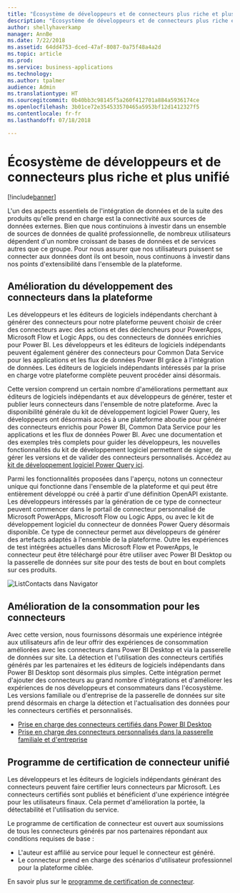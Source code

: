 ```yaml
---
title: "Écosystème de développeurs et de connecteurs plus riche et plus unifié"
description: "Écosystème de développeurs et de connecteurs plus riche et plus unifié"
author: shellyhaverkamp
manager: AnnBe
ms.date: 7/22/2018
ms.assetid: 64dd4753-dced-47af-8087-0a75f48a4a2d
ms.topic: article
ms.prod: 
ms.service: business-applications
ms.technology: 
ms.author: tpalmer
audience: Admin
ms.translationtype: HT
ms.sourcegitcommit: 0b40bb3c98145f5a260f412701a884a5936174ce
ms.openlocfilehash: 3b01ce72e354533570465a5953bf12d1412327f5
ms.contentlocale: fr-fr
ms.lasthandoff: 07/18/2018

---
```

#  <a name="richer-and-more-unified-connector-and-developer-ecosystem"></a>Écosystème de développeurs et de connecteurs plus riche et plus unifié


[!include[banner](../../includes/banner.md)]

L'un des aspects essentiels de l'intégration de données et de la suite des produits qu'elle prend en charge est la connectivité aux sources de données externes. Bien que nous continuions à investir dans un ensemble de sources de données de qualité professionnelle, de nombreux utilisateurs dépendent d'un nombre croissant de bases de données et de services autres que ce groupe. Pour nous assurer que nos utilisateurs puissent se connecter aux données dont ils ont besoin, nous continuons à investir dans nos points d'extensibilité dans l'ensemble de la plateforme.

## <a name="improved-development-for-connectors-across-the-platform"></a>Amélioration du développement des connecteurs dans la plateforme

Les développeurs et les éditeurs de logiciels indépendants cherchant à générer des connecteurs pour notre plateforme peuvent choisir de créer des connecteurs avec des actions et des déclencheurs pour PowerApps, Microsoft Flow et Logic Apps, ou des connecteurs de données enrichies pour Power BI. Les développeurs et les éditeurs de logiciels indépendants peuvent également générer des connecteurs pour Common Data Service pour les applications et les flux de données Power BI grâce à l'intégration de données. Les éditeurs de logiciels indépendants intéressés par la prise en charge votre plateforme complète peuvent procéder ainsi désormais.

Cette version comprend un certain nombre d'améliorations permettant aux éditeurs de logiciels indépendants et aux développeurs de générer, tester et publier leurs connecteurs dans l'ensemble de notre plateforme.  Avec la disponibilité générale du kit de développement logiciel Power Query, les développeurs ont désormais accès à une plateforme aboutie pour générer des connecteurs enrichis pour Power BI, Common Data Service pour les applications et les flux de données Power BI.  Avec une documentation et des exemples très complets pour guider les développeurs, les nouvelles fonctionnalités du kit de développement logiciel permettent de signer, de gérer les versions et de valider des connecteurs personnalisés.  Accédez au [kit de développement logiciel Power Query ici](https://aka.ms/dataconnectors).

Parmi les fonctionnalités proposées dans l'aperçu, notons un connecteur unique qui fonctionne dans l'ensemble de la plateforme et qui peut être entièrement développé ou créé à partir d'une définition OpenAPI existante.  Les développeurs intéressés par la génération de ce type de connecteur peuvent commencer dans le portail de connecteur personnalisé de Microsoft PowerApps, Microsoft Flow ou Logic Apps, ou avec le kit de développement logiciel du connecteur de données Power Query désormais disponible. Ce type de connecteur permet aux développeurs de générer des artefacts adaptés à l'ensemble de la plateforme.
Outre les expériences de test intégrées actuelles dans Microsoft Flow et PowerApps, le connecteur peut être téléchargé pour être utiliser avec Power BI Desktop ou la passerelle de données sur site pour des tests de bout en bout complets sur ces produits.

![](media/3-richer-more-unified-connector-developer-ecosystem-2.png "ListContacts dans Navigator")
<!-- picture -->

## <a name="improved-consumption-for-connectors"></a>Amélioration de la consommation pour les connecteurs
Avec cette version, nous fournissons désormais une expérience intégrée aux utilisateurs afin de leur offrir des expériences de consommation améliorées avec les connecteurs dans Power BI Desktop et via la passerelle de données sur site.  La détection et l'utilisation des connecteurs certifiés générés par les partenaires et les éditeurs de logiciels indépendants dans Power BI Desktop sont désormais plus simples.
Cette intégration permet d'ajouter des connecteurs au grand nombre d'intégrations et d'améliorer les expériences de nos développeurs et consommateurs dans l'écosystème.  Les versions familiale ou d'entreprise de la passerelle de données sur site prend désormais en charge la détection et l'actualisation des données pour les connecteurs certifiés et personnalisés.

-  [Prise en charge des connecteurs certifiés dans Power BI Desktop](1-power-query.md#certified-custom-connectors-in-power-bi-desktop)
-  [Prise en charge des connecteurs personnalisés dans la passerelle familiale et d'entreprise](5-data-gateway.md#certified-custom-connectors-in-power-bi-desktop)


## <a name="unified-connector-certification-program"></a>Programme de certification de connecteur unifié
Les développeurs et les éditeurs de logiciels indépendants générant des connecteurs peuvent faire certifier leurs connecteurs par Microsoft.
Les connecteurs certifiés sont publiés et bénéficient d'une expérience intégrée pour les utilisateurs finaux.
Cela permet d'amélioration la portée, la détectabilité et l'utilisation du service.

Le programme de certification de connecteur est ouvert aux soumissions de tous les connecteurs générés par nos partenaires répondant aux conditions requises de base :

- L'auteur est affilié au service pour lequel le connecteur est généré.
- Le connecteur prend en charge des scénarios d'utilisateur professionnel pour la plateforme ciblée.

En savoir plus sur le [programme de certification de connecteur](https://aka.ms/connector-certification).


